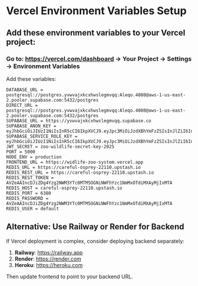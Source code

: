 # Vercel Environment Variables Setup

## Add these environment variables to your Vercel project:

### Go to: https://vercel.com/dashboard → Your Project → Settings → Environment Variables

Add these variables:

```
DATABASE_URL = postgresql://postgres.yvwvajxkcxhwslegmvqq:Aleqo.4080@aws-1-us-east-2.pooler.supabase.com:5432/postgres
DIRECT_URL = postgresql://postgres.yvwvajxkcxhwslegmvqq:Aleqo.4080@aws-1-us-east-2.pooler.supabase.com:5432/postgres
SUPABASE_URL = https://yvwvajxkcxhwslegmvqq.supabase.co
SUPABASE_ANON_KEY = eyJhbGciOiJIUzI1NiIsInR5cCI6IkpXVCJ9.eyJpc3MiOiJzdXBhYmFzZSIsInJlZiI6Inl2d3ZhanhrY3hod3NsZWdtdnFxIiwicm9sZSI6ImFub24iLCJpYXQiOjE3NjA0MTQ2ODEsImV4cCI6MjA3NTk5MDY4MX0.cmaFMQjqaYI0CM9RoyOT58xeqRfgzNBUh9JWCOxerrw
SUPABASE_SERVICE_ROLE_KEY = eyJhbGciOiJIUzI1NiIsInR5cCI6IkpXVCJ9.eyJpc3MiOiJzdXBhYmFzZSIsInJlZiI6Inl2d3ZhanhrY3hod3NsZWdtdnFxIiwicm9sZSI6InNlcnZpY2Vfcm9sZSIsImlhdCI6MTczMTQ3NDgwMCwiZXhwIjoyMDQ3MDUwODAwfQ.8Q8Q8Q8Q8Q8Q8Q8Q8Q8Q8Q8Q8Q8Q8Q8Q8Q8Q8Q8Q8Q
JWT_SECRET = zoo-wildlife-secret-key-2025
PORT = 5000
NODE_ENV = production
FRONTEND_URL = https://widlife-zoo-system.vercel.app
REDIS_URL = https://careful-osprey-22110.upstash.io
REDIS_REST_URL = https://careful-osprey-22110.upstash.io
REDIS_REST_TOKEN = AVZeAAIncDJiZDg4Yzg2NWM3YTc0MTM5OGNiNWFhYzc1NmMxOTdiMXAyMjIxMTA
REDIS_HOST = careful-osprey-22110.upstash.io
REDIS_PORT = 6380
REDIS_PASSWORD = AVZeAAIncDJiZDg4Yzg2NWM3YTc0MTM5OGNiNWFhYzc1NmMxOTdiMXAyMjIxMTA
REDIS_USER = default
```

## Alternative: Use Railway or Render for Backend

If Vercel deployment is complex, consider deploying backend separately:

1. **Railway**: https://railway.app
2. **Render**: https://render.com
3. **Heroku**: https://heroku.com

Then update frontend to point to your backend URL.
